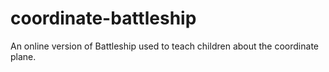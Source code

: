 # coordinate-battleship
An online version of Battleship used to teach children about the coordinate plane.
